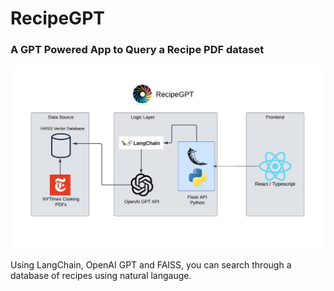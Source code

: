 # RecipeGPT

### A GPT Powered App to Query a Recipe PDF dataset

![RecipeGPT Architecture](RecipeGPT.png)

Using LangChain, OpenAI GPT and FAISS, you can search through a database of recipes using natural langauge.
